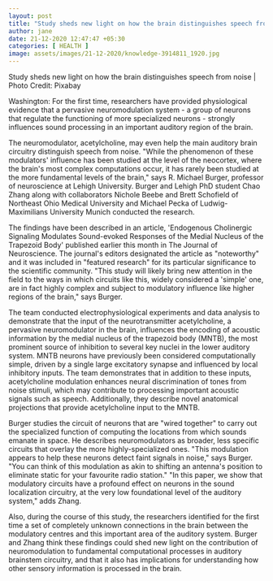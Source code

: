 ```yaml
---
layout: post
title: "Study sheds new light on how the brain distinguishes speech from noise"
author: jane 
date: 21-12-2020 12:47:47 +05:30 
categories: [ HEALTH ] 
image: assets/images/21-12-2020/knowledge-3914811_1920.jpg
---
```

Study sheds new light on how the brain distinguishes speech from noise | Photo Credit: Pixabay

Washington: For the first time, researchers have provided physiological evidence that a pervasive neuromodulation system - a group of neurons that regulate the functioning of more specialized neurons - strongly influences sound processing in an important auditory region of the brain.

The neuromodulator, acetylcholine, may even help the main auditory brain circuitry distinguish speech from noise. "While the phenomenon of these modulators' influence has been studied at the level of the neocortex, where the brain's most complex computations occur, it has rarely been studied at the more fundamental levels of the brain," says R. Michael Burger, professor of neuroscience at Lehigh University. Burger and Lehigh PhD student Chao Zhang along with collaborators Nichole Beebe and Brett Schofield of Northeast Ohio Medical University and Michael Pecka of Ludwig-Maximilians University Munich conducted the research.

The findings have been described in an article, 'Endogenous Cholinergic Signaling Modulates Sound-evoked Responses of the Medial Nucleus of the Trapezoid Body' published earlier this month in The Journal of Neuroscience. The journal's editors designated the article as "noteworthy" and it was included in "featured research" for its particular significance to the scientific community. "This study will likely bring new attention in the field to the ways in which circuits like this, widely considered a 'simple' one, are in fact highly complex and subject to modulatory influence like higher regions of the brain," says Burger.

The team conducted electrophysiological experiments and data analysis to demonstrate that the input of the neurotransmitter acetylcholine, a pervasive neuromodulator in the brain, influences the encoding of acoustic information by the medial nucleus of the trapezoid body (MNTB), the most prominent source of inhibition to several key nuclei in the lower auditory system. MNTB neurons have previously been considered computationally simple, driven by a single large excitatory synapse and influenced by local inhibitory inputs. The team demonstrates that in addition to these inputs, acetylcholine modulation enhances neural discrimination of tones from noise stimuli, which may contribute to processing important acoustic signals such as speech. Additionally, they describe novel anatomical projections that provide acetylcholine input to the MNTB.

Burger studies the circuit of neurons that are "wired together" to carry out the specialized function of computing the locations from which sounds emanate in space. He describes neuromodulators as broader, less specific circuits that overlay the more highly-specialized ones. "This modulation appears to help these neurons detect faint signals in noise," says Burger. "You can think of this modulation as akin to shifting an antenna's position to eliminate static for your favourite radio station." "In this paper, we show that modulatory circuits have a profound effect on neurons in the sound localization circuitry, at the very low foundational level of the auditory system," adds Zhang.

Also, during the course of this study, the researchers identified for the first time a set of completely unknown connections in the brain between the modulatory centres and this important area of the auditory system. Burger and Zhang think these findings could shed new light on the contribution of neuromodulation to fundamental computational processes in auditory brainstem circuitry, and that it also has implications for understanding how other sensory information is processed in the brain.